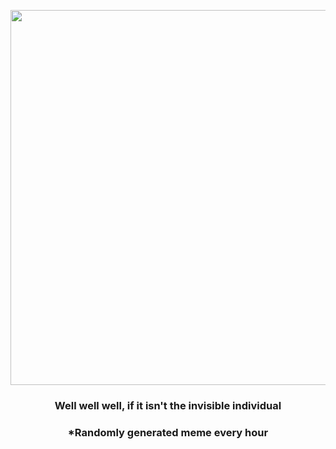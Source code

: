 <p align="center">
        <img src="https://i.redd.it/vleeteh179m91.png" width="600" height="600">
        </p>
        <h3 align="center">Well well well, if it isn't the invisible individual</h3>
        <h3 align="center">*Randomly generated meme every hour</h3>
    